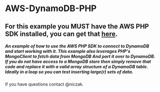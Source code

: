 AWS-DynamoDB-PHP
================

## For this example you MUST have the AWS PHP SDK installed, you can get that <a href="http://aws.amazon.com/sdk-for-php/" target="_blank">here</a>.

##### An example of how to use the AWS PHP SDK to connect to DynamoDB and start working with it.  This example also leverages PHP's MongoClient to fetch data from MongoDB And port it over to DynamoDB.  If you do not have access to a MongoDB store then simply remove that code and replace it with a valid array structure of a DynamoDB table.  Ideally in a loop so you can test inserting large(r) sets of data.

If you have questions contact @niczak.